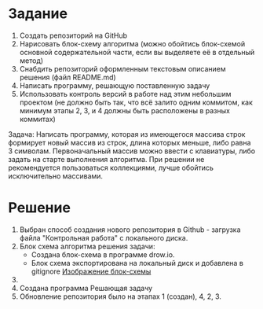 # Задание
1. Создать репозиторий на GitHub
2. Нарисовать блок-схему алгоритма (можно обойтись блок-схемой основной содержательной части, если вы выделяете её в отдельный метод)
3. Снабдить репозиторий оформленным текстовым описанием решения (файл README.md)
4. Написать программу, решающую поставленную задачу
5. Использовать контроль версий в работе над этим небольшим проектом (не должно быть так, что всё залито одним коммитом, как минимум этапы 2, 3, и 4 должны быть расположены в разных коммитах)

Задача: Написать программу, которая из имеющегося массива строк формирует новый массив из строк, длина которых меньше, либо равна 3 символам. Первоначальный массив можно ввести с клавиатуры, либо задать на старте выполнения алгоритма. При решении не рекомендуется пользоваться коллекциями, лучше обойтись исключительно массивами.

# Решение 
1. Выбран способ создания нового репозитория в Github - загрузка файла "Контрольная работа" с локального диска.
2. Блок схема алгоритма решения задачи:
   - Создана блок-схема в программе drow.io.
   - Блок схема экспортирована на локальный диск и добавлена в gitignore 
   [Изображение блок-схемы](Block_scheme.jpg)
3. 
4. Создана программа Решающая задачу
5. Обновление репозитория было на этапах 1 (создан), 4, 2, 3.